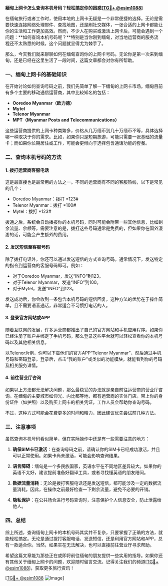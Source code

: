 **緬甸上网卡怎么查询本机号码？轻松搞定你的困惑[[TG💪+ @esim1088](https://t.me/s/esim1088)]**

在缅甸旅行或者工作时，使用本地的上网卡无疑是一个非常便捷的选择。无论是需要快速连接网络处理邮件、查找地图，还是刷社交媒体，一张合适的上网卡都能让你的生活和工作更加高效。然而，不少人在购买或激活上网卡后，可能会遇到一个问题：**如何查询本机号码呢？**特别是当你刚到缅甸，对当地运营商的服务流程还不太熟悉的时候，这个问题就显得尤为棘手了。

那么，今天我们就来聊聊如何在缅甸查询你的上网卡号码。无论你是第一次来到缅甸，还是已经在这里生活了一段时间，这篇文章都会对你有所帮助。

### 一、缅甸上网卡的基础知识

在开始讨论如何查询号码之前，我们先简单了解一下缅甸的上网卡市场。缅甸目前有多个主要的移动通信运营商，其中比较知名的包括：

- **Ooredoo Myanmar（欧力德）**
- **Mytel**
- **Telenor Myanmar**
- **MPT（Myanmar Posts and Telecommunications）**

这些运营商提供的上网卡种类繁多，价格从几万缅币到几十万缅币不等，具体选择哪一种取决于你的需求。比如，如果你只是短期旅游，可能只需要一张基础的流量卡；而如果你长期居住或工作，可能会更倾向于选择包含通话功能的套餐。

### 二、查询本机号码的方法

#### 1. 拨打运营商客服电话

这是最直接也是最常用的方法之一。不同的运营商有不同的客服热线，以下是常见的几个：

- Ooredoo Myanmar：拨打 *123#
- Telenor Myanmar：拨打 *100#
- Mytel：拨打 *123#

拨通之后，系统会自动播报你的本机号码，同时可能会附带一些其他信息，比如剩余流量、余额等。需要注意的是，拨打这些号码通常是免费的，但如果你在国外漫游的话，可能会产生额外的费用。

#### 2. 发送短信至客服号码

除了拨打电话外，你还可以通过发送短信的方式查询号码。通常情况下，发送特定的指令到运营商的客服号码即可。例如：

- 对于Ooredoo Myanmar，发送“INFO”到123。
- 对于Telenor Myanmar，发送“INFO”到100。
- 对于Mytel，发送“INFO”到123。

发送成功后，你会收到一条包含本机号码的短信回复。这种方法的优势在于操作简单，且不需要语音通话，非常适合不习惯打电话的人。

#### 3. 登录官方网站或APP

随着互联网的发展，许多运营商都推出了自己的官方网站和手机应用程序。如果你已经注册了账户并绑定了手机号码，那么登录这些平台就可以轻松查看你的本机号码以及其他相关信息。

以Telenor为例，你可以下载他们的官方APP“Telenor Myanmar”，然后通过手机号码和密码登录。登录后，点击“我的账户”或类似的功能模块，就能看到你的号码及相关服务详情。

#### 4. 前往营业厅咨询

如果以上方法都无法解决问题，那么最稳妥的办法就是亲自前往运营商的营业厅咨询。在缅甸的主要城市如仰光、内比都等地，都有运营商的实体门店。带上你的身份证件（如护照）以及购买上网卡的相关凭证，工作人员会帮助你查询号码。

不过，这种方式可能会花费更多的时间和精力，因此建议优先尝试前几种方法。

### 三、注意事项

虽然查询本机号码看似简单，但在实际操作中还是有一些需要注意的地方：

1. **确保SIM卡已激活**：在查询号码之前，请确认你的SIM卡已经成功激活，并且可以正常使用。如果卡尚未激活，可能会影响查询结果。

2. **语言障碍**：缅甸是一个多民族国家，英语水平在不同地区差异较大。如果你的英语不太好，建议提前准备好翻译工具，或者寻找懂英语的朋友陪同。

3. **数据流量消耗**：无论是拨打客服电话还是发送短信，都可能涉及一定的数据流量消耗。因此，在操作之前最好检查一下剩余流量，避免不必要的开销。

4. **隐私保护**：在公共场合进行号码查询时，注意保护个人信息安全，防止泄露给他人。

### 四、总结

综上所述，查询缅甸上网卡的本机号码其实并不复杂，只要掌握了正确的方法，就能轻松搞定。无论是通过拨打客服电话、发送短信，还是利用官方网站和APP，总有一款适合你。当然，如果实在无法解决，也可以直接前往营业厅寻求帮助。

希望这篇文章能为那些正在或即将前往缅甸的朋友提供一些实用的指导。如果你还有其他关于缅甸上网卡的问题，欢迎随时留言交流。记得关注我们的频道[[TG💪+ @esim1088](https://t.me/s/esim1088)]，获取更多旅行资讯！

[[TG💪+ @esim1088](https://t.me/s/esim1088) ![Image](https://i.postimg.cc/4NQfJmqS/Snipaste-2025-05-13-00-14-12.png)]
